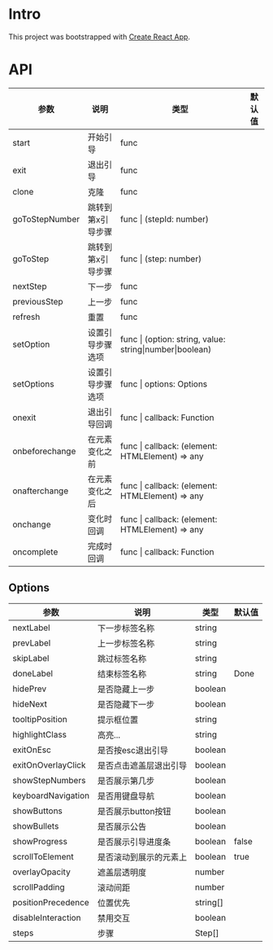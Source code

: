 # Intro

This project was bootstrapped with [Create React App](https://github.com/facebookincubator/create-react-app).

# API

<table>
  <thead>
    <tr>
      <th>参数</th>
      <th>说明</th>
      <th>类型</th>
      <th>默认值</th>
    </tr>
  </thead>
  <tbody>
    <tr>
      <td>start</td>
      <td>开始引导</td>
      <td>func</td>
      <td></td>
    </tr>
    <tr>
      <td>exit</td>
      <td>退出引导</td>
      <td>func</td>
      <td></td>
    </tr>
    <tr>
      <td>clone</td>
      <td>克隆</td>
      <td>func</td>
      <td></td>
    </tr>
    <tr>
      <td>goToStepNumber</td>
      <td>跳转到第x引导步骤</td>
      <td>func | (stepId: number)</td>
      <td></td>
    </tr>
    <tr>
      <td>goToStep</td>
      <td>跳转到第x引导步骤</td>
      <td>func | (step: number)</td>
      <td></td>
    </tr>
    <tr>
      <td>nextStep</td>
      <td>下一步</td>
      <td>func</td>
      <td></td>
    </tr>
    <tr>
      <td>previousStep</td>
      <td>上一步</td>
      <td>func</td>
      <td></td>
    </tr>
    <tr>
      <td>refresh</td>
      <td>重置</td>
      <td>func</td>
      <td></td>
    </tr>
    <tr>
      <td>setOption</td>
      <td>设置引导步骤选项</td>
      <td>func | (option: string, value: string|number|boolean)</td>
      <td></td>
    </tr>
    <tr>
      <td>setOptions</td>
      <td>设置引导步骤选项</td>
      <td>func | options: Options</td>
      <td></td>
    </tr>
    <tr>
      <td>onexit</td>
      <td>退出引导回调</td>
      <td>func | callback: Function</td>
      <td></td>
    </tr>
    <tr>
      <td>onbeforechange</td>
      <td>在元素变化之前</td>
      <td>func | callback: (element: HTMLElement) =&gt; any</td>
      <td></td>
    </tr>
    <tr>
      <td>onafterchange</td>
      <td>在元素变化之后</td>
      <td>func | callback: (element: HTMLElement) =&gt; any</td>
      <td></td>
    </tr>
    <tr>
      <td>onchange</td>
      <td>变化时回调</td>
      <td>func | callback: (element: HTMLElement) =&gt; any</td>
      <td></td>
    </tr>
    <tr>
      <td>oncomplete</td>
      <td>完成时回调</td>
      <td>func | callback: Function</td>
      <td></td>
    </tr>
  </tbody>
</table>

## Options

<table>
  <thead>
    <tr>
      <th>参数</th>
      <th>说明</th>
      <th>类型</th>
      <th>默认值</th>
    </tr>
  </thead>
  <tbody>
    <tr>
      <td>nextLabel</td>
      <td>下一步标签名称</td>
      <td>string</td>
      <td></td>
    </tr>
    <tr>
      <td>prevLabel</td>
      <td>上一步标签名称</td>
      <td>string</td>
      <td></td>
    </tr>
    <tr>
      <td>skipLabel</td>
      <td>跳过标签名称</td>
      <td>string</td>
      <td></td>
    </tr>
    <tr>
      <td>doneLabel</td>
      <td>结束标签名称</td>
      <td>string</td>
      <td>Done</td>
    </tr>
    <tr>
      <td>hidePrev</td>
      <td>是否隐藏上一步</td>
      <td>boolean</td>
      <td></td>
    </tr>
    <tr>
      <td>hideNext</td>
      <td>是否隐藏下一步</td>
      <td>boolean</td>
      <td></td>
    </tr>
    <tr>
      <td>tooltipPosition</td>
      <td>提示框位置</td>
      <td>string</td>
      <td></td>
    </tr>
    <tr>
      <td>highlightClass</td>
      <td>高亮...</td>
      <td>string</td>
      <td></td>
    </tr>
    <tr>
      <td>exitOnEsc</td>
      <td>是否按esc退出引导</td>
      <td>boolean</td>
      <td></td>
    </tr>
    <tr>
      <td>exitOnOverlayClick</td>
      <td>是否点击遮盖层退出引导</td>
      <td>boolean</td>
      <td></td>
    </tr>
    <tr>
      <td>showStepNumbers</td>
      <td>是否展示第几步</td>
      <td>boolean</td>
      <td></td>
    </tr>
    <tr>
      <td>keyboardNavigation</td>
      <td>是否用键盘导航</td>
      <td>boolean</td>
      <td></td>
    </tr>
    <tr>
      <td>showButtons</td>
      <td>是否展示button按钮</td>
      <td>boolean</td>
      <td></td>
    </tr>
    <tr>
      <td>showBullets</td>
      <td>是否展示公告</td>
      <td>boolean</td>
      <td></td>
    </tr>
    <tr>
      <td>showProgress</td>
      <td>是否展示引导进度条</td>
      <td>boolean</td>
      <td>false</td>
    </tr>
    <tr>
      <td>scrollToElement</td>
      <td>是否滚动到展示的元素上</td>
      <td>boolean</td>
      <td>true</td>
    </tr>
    <tr>
      <td>overlayOpacity</td>
      <td>遮盖层透明度</td>
      <td>number</td>
      <td></td>
    </tr>
    <tr>
      <td>scrollPadding</td>
      <td>滚动间距</td>
      <td>number</td>
      <td></td>
    </tr>
    <tr>
      <td>positionPrecedence</td>
      <td>位置优先</td>
      <td>string[]</td>
      <td></td>
    </tr>
    <tr>
      <td>disableInteraction</td>
      <td>禁用交互</td>
      <td>boolean</td>
      <td></td>
    </tr>
    <tr>
      <td>steps</td>
      <td>步骤</td>
      <td>Step[]</td>
      <td></td>
    </tr>
  </tbody>
</table>
